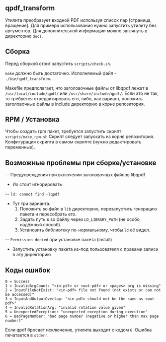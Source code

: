 ## qpdf_transform 

Утилита преобразует входной PDF используя список пар [страница, вращение].
Для примера использования нужно запустить утилиту без аргументов.
Для дополнительной информации можно заглянуть в директорию `docs`.

## Сборка

Перед сборкой стоит запустить `scripts/check.sh`.

`make` должно быть достаточно. 
Исполняемый файл - `./bin/qpdf_transform`.

Makefile предполагает, что заголовочные файлы от libqpdf лежат в
`/usr/local/include/qpdf/` или `/usr/share/include/qpdf/`.
Если это не так, то требуется отредактировать его,
либо, как вариант, положить заголовочные файлы в include директорию
в корне репозитория.

## RPM / Установка

Чтобы создать rpm пакет, требуется запустить скрипт `scripts/make_rpm.sh`
Скрипт следует запускать из корня репозитория.
Конфигурация скрипта в самом скрипте (нужно редактировать переменные).

## Возможные проблемы при сборке/установке

-- Предупреждения при включении заголовочных файлов libqpdf  
- Их стоит игнорировать  

-- `ld: cannot find -lqpdf`  
- Тут три варианта. 
  1. Положить so файл в `lib` директорию, перезапустить генерацию пакета и пересобрать его.
  2. Задать путь к so файлу через `LD_LIBRARY_PATH` (не особо надёжный способ).
  3. Установить библиотеку по-нормальному, чтобы `ld` её видел.

-- `Permission denied` при установке пакета (install)  
- Запустить установку пакета из-под пользователя с правами записи в эту директорию

## Коды ошибок

```
0 = Success
1 = InvalidArgCount: "<in-pdf> or <out-pdf> or <pages> arg is missing"
2 = InputFileNotExist: "<in-pdf> file not found (not exists or can not be accessed)"
3 = InputAndOutputOverlap: "<in-pdf> should not be the same as <out-pdf>"
4 = InvalidRotationArg: "invalid rotation value given"
5 = UnexpectedException: "unexpected exception during execution"
6 = BadPageNumber: "bad page number (negative or higher than max page number)"
```
Если qpdf бросает исключение, утилита выходит с кодом `6`.
Ошибка печатается в `stderr`.
